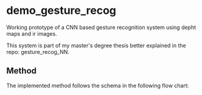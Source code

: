 # demo_gesture_recog
Working prototype of a CNN based gesture recognition system using depht maps and ir images.

This system is part of my master's degree thesis better explained in the repo: gesture_recog_NN.



## Method

The implemented method follows the schema in the following flow chart:
<img src="">

